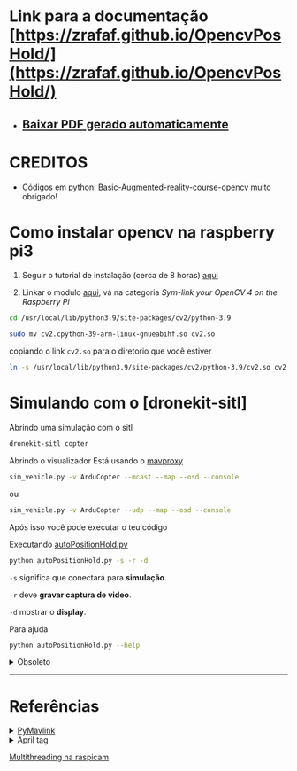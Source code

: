 # Link para a documentação [https://zrafaf.github.io/OpencvPosHold/](https://zrafaf.github.io/OpencvPosHold/)

* ## [Baixar PDF gerado automaticamente](https://github.com/ZRafaF/OpencvPosHold/raw/gh-pages/pdf/document.pdf)


# CREDITOS

- Códigos em python: [Basic-Augmented-reality-course-opencv](https://github.com/Asadullah-Dal17/Basic-Augmented-reality-course-opencv) muito obrigado!

# Como instalar opencv na raspberry pi3

1. Seguir o tutorial de instalação (cerca de 8 horas) [aqui](https://linuxize.com/post/how-to-install-opencv-on-raspberry-pi/)

2. Linkar o modulo [aqui](https://pyimagesearch.com/2019/09/16/install-opencv-4-on-raspberry-pi-4-and-raspbian-buster/), vá na categoria _Sym-link your OpenCV 4 on the Raspberry Pi_

```bash
cd /usr/local/lib/python3.9/site-packages/cv2/python-3.9
```

```bash
sudo mv cv2.cpython-39-arm-linux-gnueabihf.so cv2.so
```

copiando o link `cv2.so` para o diretorio que você estiver

```bash
ln -s /usr/local/lib/python3.9/site-packages/cv2/python-3.9/cv2.so cv2.so
```

# Simulando com o [dronekit-sitl]

Abrindo uma simulação com o sitl

```bash
dronekit-sitl copter
```

Abrindo o visualizador Está usando o [mavproxy](https://github.com/ArduPilot/MAVProxy)

```bash
sim_vehicle.py -v ArduCopter --mcast --map --osd --console
```

ou

```bash
sim_vehicle.py -v ArduCopter --udp --map --osd --console
```

Após isso você pode executar o teu código

Executando [autoPositionHold.py](https://github.com/ZRafaF/OpencvPosHold/blob/master/autoPositionHold.py)

```bash
python autoPositionHold.py -s -r -d
```

```-s``` 
significa que conectará para **simulação**.

```-r``` 
deve **gravar captura de video**.

```-d``` 
mostrar o **display**.

Para ajuda 
```bash
python autoPositionHold.py --help
```

<details>
<summary>Obsoleto</summary>
<br>
Conectar no SITL

```python
vehicle = connect('tcp:127.0.0.1:5760', wait_ready=True)
```

> Colocar o valor da porta que foi aberta no lugar do "5760"
</details>


___

# Referências

<details>
<summary><a href="https://github.com/ArduPilot/pymavlink">PyMavlink</a></summary>

Esta é a bibliotéca em python para se comunicar com a controladora através do protocolo mavlink.

Links uteis:

- [Documentação](https://github.com/ArduPilot/pymavlink)
- [Guia mavlink](https://dronekit-python.readthedocs.io/en/latest/guide/index.html)
- [Comandos categorizados](https://ardupilot.org/dev/docs/mavlink-commands.html)
- [Lista completa de mensagens](https://mavlink.io/en/messages/common.html)
- Exemplos:
  - [Playlist com alguns exemplos](https://www.youtube.com/playlist?list=PLy9nLDKxDN68cwdt5EznyAul6R8mUSNou)
  - [Exemplos bem documentados de funções básicas](https://www.ardusub.com/developers/pymavlink.html)
- [Descrição mensagem de controle do drone](https://ardupilot.org/dev/docs/copter-commands-in-guided-mode.html#movement-command-details)
</details>
    
<details>
<summary>April tag</summary>

* Original
  * [Github do projeto antigo (ultima atualização em 2018)](https://github.com/swatbotics/apriltag)
    * [Bindings em python](https://github.com/swatbotics/apriltag/blob/master/python/apriltag.py)
  * [Referencia sobre as familias](https://www.ssontech.com/docs/SynthEyesUM_files/Choosing_an_AprilTag.html)
  * [Exemplo de implementação em python](https://pyimagesearch.com/2020/11/02/apriltag-with-python/)
  ___
* Pupil Labs
  * [Github do projeto](https://github.com/pupil-labs/apriltags)
    * [Bindings](https://github.com/pupil-labs/apriltags/blob/main/src/pupil_apriltags/bindings.py)
  * [Documentação da API](https://pupil-apriltags.readthedocs.io/en/stable/index.html)
  * [Exemplo do stack overflow de estimação de pose](https://stackoverflow.com/questions/59044973/how-do-i-draw-a-line-indicating-the-orientation-of-an-apriltag)

</details>

[Multithreading na raspicam](https://pyimagesearch.com/2015/12/28/increasing-raspberry-pi-fps-with-python-and-opencv/)
